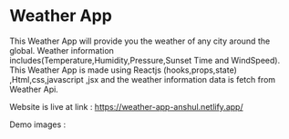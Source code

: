 # Weather App
This Weather App will provide you the weather of any city around the global. Weather information includes(Temperature,Humidity,Pressure,Sunset Time and WindSpeed).
This Weather App is made using Reactjs (hooks,props,state) ,Html,css,javascript ,jsx and the weather information data is fetch from Weather Api.

Website is live at link : https://weather-app-anshul.netlify.app/

Demo images : 


